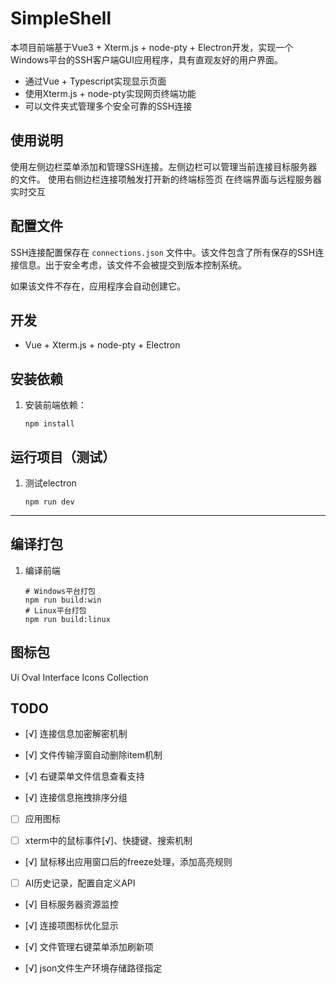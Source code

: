 # SimpleShell

本项目前端基于Vue3 + Xterm.js + node-pty + Electron开发，实现一个Windows平台的SSH客户端GUI应用程序，具有直观友好的用户界面。

- 通过Vue + Typescript实现显示页面
- 使用Xterm.js + node-pty实现网页终端功能
- 可以文件夹式管理多个安全可靠的SSH连接

## 使用说明
使用左侧边栏菜单添加和管理SSH连接。左侧边栏可以管理当前连接目标服务器的文件。
使用右侧边栏连接项触发打开新的终端标签页
在终端界面与远程服务器实时交互

## 配置文件

SSH连接配置保存在 `connections.json` 文件中。该文件包含了所有保存的SSH连接信息。出于安全考虑，该文件不会被提交到版本控制系统。

如果该文件不存在，应用程序会自动创建它。

## 开发

- Vue + Xterm.js + node-pty + Electron

## 安装依赖

1. 安装前端依赖：
   ```
   npm install
   ```

## 运行项目（测试）

1. 测试electron
   ```
   npm run dev
   ```

---

## 编译打包

1. 编译前端
   ```
   # Windows平台打包
   npm run build:win
   # Linux平台打包
   npm run build:linux
   ```

## 图标包

Ui Oval Interface Icons Collection

## TODO
- [√] 连接信息加密解密机制

- [√] 文件传输浮窗自动删除item机制

- [√] 右键菜单文件信息查看支持

- [√] 连接信息拖拽排序分组

- [ ] 应用图标

- [ ] xterm中的鼠标事件[√]、快捷键、搜索机制

- [√] 鼠标移出应用窗口后的freeze处理，添加高亮规则

- [ ] AI历史记录，配置自定义API

- [√] 目标服务器资源监控

- [√] 连接项图标优化显示

- [√] 文件管理右键菜单添加刷新项

- [√] json文件生产环境存储路径指定
